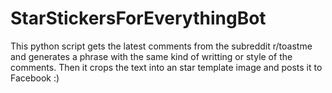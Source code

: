 # StarStickersForEverythingBot
This python script gets the latest comments from the subreddit r/toastme and generates a phrase with the same kind of writting or style of the comments. Then it crops the text into an star template image and posts it to Facebook :) 
